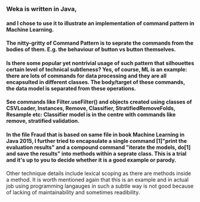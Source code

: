 ### Weka is written in Java,
#### and I chose to use it to illustrate an implementation of command pattern in Machine Learning.
#### The nitty-gritty of Command Pattern is to seprate the commands from the bodies of them. E.g. the behaviour of button vs button themselves.
#### Is there some popular yet nontrivial usage of such pattern that silhouettes certain level of technical subtleness? Yes, of course, ML is an example: there are lots of commands for data processing and they are all encapsulted in different classes. The body/target of these commands, the data model is separated from these operations.
#### See commands like Filter.useFilter() and objects created using classes of CSVLoader, Instances, Remove, Classifier, StratifiedRemoveFolds, Resample etc: Classifier model is in the centre with commands like remove, stratified validation.

#### In the file Fraud that is based on same file in book Machine Learning in Java 2015, I further tried to encapsulate a single command [1]"print the evaluation results" and a compound command "iterate the models, do[1] and save the results" into methods within a seprate class. This is a trial and it's up to you to decide whether it is a good example or parody.
Other technique details include lexical scoping as there are methods inside a method. It is worth mentioned again that this is an example and in actual job using programming langauges in such a subtle way is not good because of lacking of maintainability and sometimes readibility.
